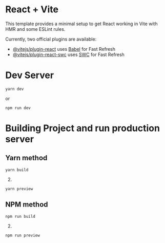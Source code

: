 # React + Vite

This template provides a minimal setup to get React working in Vite with HMR and some ESLint rules.

Currently, two official plugins are available:

- [@vitejs/plugin-react](https://github.com/vitejs/vite-plugin-react/blob/main/packages/plugin-react/README.md) uses [Babel](https://babeljs.io/) for Fast Refresh
- [@vitejs/plugin-react-swc](https://github.com/vitejs/vite-plugin-react-swc) uses [SWC](https://swc.rs/) for Fast Refresh

# Dev Server
```
yarn dev
```
or
```
npm run dev
```

# Building Project and run production server
## Yarn method
```
yarn build
```
2.
```
yarn preview
```
## NPM method
```
npm run build
```
2.
```
npm run preview
```
